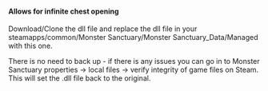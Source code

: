 #### Allows for infinite chest opening

Download/Clone the dll file and replace the dll file in your steamapps/common/Monster Sanctuary/Monster Sanctuary_Data/Managed with this one.

There is no need to back up - if there is any issues you can go in to Monster Sanctuary properties -> local files -> verify integrity of game files on Steam.
This will set the .dll file back to the original.

